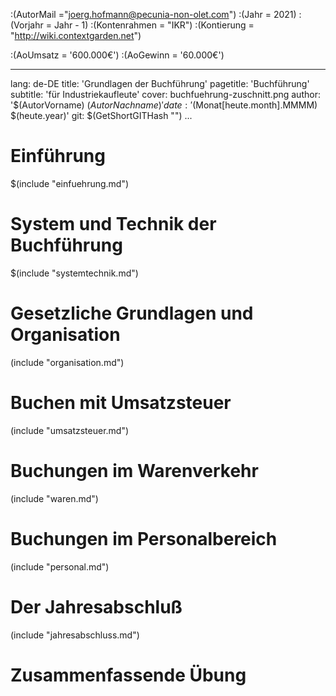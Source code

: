 :(AutorMail ="joerg.hofmann@pecunia-non-olet.com")
:(Jahr = 2021)
:(Vorjahr = Jahr - 1)
:(Kontenrahmen = "IKR")
:(Kontierung = "http://wiki.contextgarden.net")

:(AoUmsatz = '600.000€')
:(AoGewinn = '60.000€')

---
lang: de-DE
title: 'Grundlagen der Buchführung' 
pagetitle: 'Buchführung' 
subtitle: 'für Industriekaufleute'
cover: buchfuehrung-zuschnitt.png
author: '$(AutorVorname) $(AutorNachname)'
date: '$(Monat[heute.month].MMMM) $(heute.year)'
git: $(GetShortGITHash "")
...


# Einführung
$(include "einfuehrung.md") 







# System und Technik der Buchführung
$(include "systemtechnik.md")



# Gesetzliche Grundlagen und Organisation
(include "organisation.md")



# Buchen mit Umsatzsteuer
(include "umsatzsteuer.md")



# Buchungen im Warenverkehr
(include "waren.md")



# Buchungen im Personalbereich
(include "personal.md")



# Der Jahresabschluß
(include "jahresabschluss.md")



# Zusammenfassende Übung

